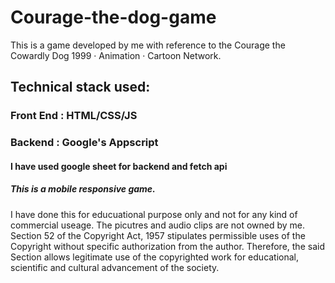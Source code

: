 # Courage-the-dog-game
This is a game developed by me with reference to the Courage the Cowardly Dog 1999 ‧ Animation ‧ Cartoon Network.

## Technical stack used:
### Front End : HTML/CSS/JS
### Backend : Google's Appscript
#### I have used google sheet for backend and fetch api
##### This is a mobile responsive game.

I have done this for educuational purpose only and not for any kind of commercial useage. The picutres and audio clips are not owned by me.
Section 52 of the Copyright Act, 1957 stipulates permissible uses of the Copyright without specific authorization from the author. Therefore, the said Section allows legitimate use of the copyrighted work for educational, scientific and cultural advancement of the society.
